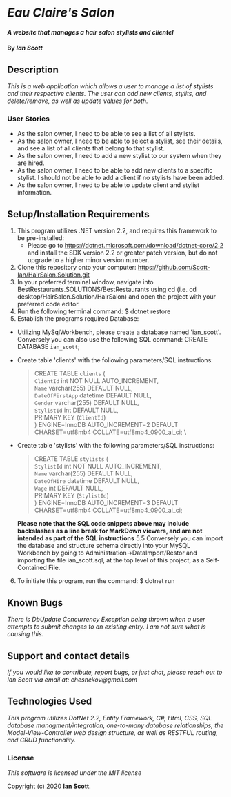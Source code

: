 # _Eau Claire's Salon_

#### _A website that manages a hair salon stylists and clientel_

#### By _**Ian Scott**_

## Description

_This is a web application which allows a user to manage a list of stylists and their respective clients. The user can add new clients, stylits, and delete/remove, as well as update values for both._

### User Stories
  * As the salon owner, I need to be able to see a list of all stylists.
  * As the salon owner, I need to be able to select a stylist, see their details, and see a list of all clients that belong to that stylist.
  * As the salon owner, I need to add a new stylist to our system when they are hired.
  * As the salon owner, I need to be able to add new clients to a specific stylist. I should not be able to add a client if no stylists have been added.
  * As the salon owner, I need to be able to update client and stylist information.


## Setup/Installation Requirements

1. This program utilizes .NET version 2.2, and requires this framework to be pre-installed:
    * Please go to https://dotnet.microsoft.com/download/dotnet-core/2.2 and install the SDK   version 2.2 or greater patch version, but do not upgrade to a higher minor version number.
2. Clone this repository onto your computer: https://github.com/Scott-Ian/HairSalon.Solution.git
3. In your preferred terminal window, navigate into BestRestaurants.SOLUTIONS/BestRestaurants using cd (i.e. cd desktop/HairSalon.Solution/HairSalon) and open the project with your preferred code editor.
4. Run the following terminal command: $ dotnet restore
5. Establish the programs required Database:
  * Utilizing MySqlWorkbench, please create a database named 'ian_scott'. Conversely you can also use the following SQL command: CREATE DATABASE `ian_scott`;
  * Create table 'clients' with the following parameters/SQL instructions:
    >CREATE TABLE `clients` (\
    >`ClientId` int NOT NULL AUTO_INCREMENT,\
    >`Name` varchar(255) DEFAULT NULL,\
    >`DateOfFirstApp` datetime DEFAULT NULL,\
    >`Gender` varchar(255) DEFAULT NULL, \
    >`StylistId` int DEFAULT NULL, \
    >PRIMARY KEY (`ClientId`) \
    >) ENGINE=InnoDB AUTO_INCREMENT=2 DEFAULT CHARSET=utf8mb4 COLLATE=utf8mb4_0900_ai_ci; \
  * Create table 'stylists' with the following parameters/SQL instructions:
    >CREATE TABLE `stylists` ( \
    >`StylistId` int NOT NULL AUTO_INCREMENT, \
    >`Name` varchar(255) DEFAULT NULL, \
    >`DateOfHire` datetime DEFAULT NULL, \
    >`Wage` int DEFAULT NULL, \
    >PRIMARY KEY (`StylistId`) \
    >) ENGINE=InnoDB AUTO_INCREMENT=3 DEFAULT CHARSET=utf8mb4 COLLATE=utf8mb4_0900_ai_ci;

    **Please note that the SQL code snippets above may include backslashes as a line break for MarkDown viewers, and are not intended as part of the SQL instructions**
5.5 Conversely you can import the database and structure schema directly into your MySQL Workbench by going to Administration->DataImport/Restor and importing the file ian_scott.sql, at the top level of this project, as a Self-Contained File.
6. To initiate this program, run the command: $ dotnet run


## Known Bugs

_There is DbUpdate Concurrency Exception being thrown when a user attempts to submit changes to an existing entry. I am not sure what is causing this._

## Support and contact details

_If you would like to contribute, report bugs, or just chat, please reach out to Ian Scott via email at: chesnekov@gmail.com_

## Technologies Used

_This program utilizes DotNet 2.2, Entity Framework, C#, Html, CSS, SQL database managment/integration, one-to-many database relationships, the Model-View-Controller web design structure, as well as RESTFUL routing, and CRUD functionality._

### License

_This software is licensed under the MIT license_

Copyright (c) 2020 **Ian Scott**.